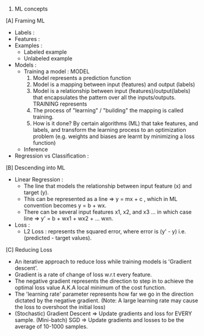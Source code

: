 1. ML concepts

[A] Framing ML 
- Labels : 
- Features : 
- Examples :
  - Labeled example
  - Unlabeled example 
- Models : 
  - Training a model :
    MODEL
    1. Model represents a prediction function 
    2. Model is a mapping between input (features) and output (labels)
    3. Model is a relationship between input (features)/output(labels)
       that encapsulates the pattern over all the inputs/outputs.
    TRAINING represents
    1. The process of "learning" / "building" the mapping is called training.
    2. How is it done? By certain algorithms (ML) that take features, and labels,
       and transform the learning process to an optimization problem
       (e.g. weights and biases are learnt by minimizing a loss function)
  - Inference
- Regression vs Classification :

[B] Descending into ML 
- Linear Regression : 
  - The line that models the relationship between input feature (x) and target (y). 
  - This can be represented as a line => y = mx + c , which in ML convention becomes y = b + wx.
  - There can be several input features x1, x2, and x3 ... in which case line => y' = b + wx1 + wx2 + ... wxn.
- Loss : 
  - L2 Loss : represents the squared error, where error is (y' - y) i.e. (predicted - target values).
  
[C] Reducing Loss
- An iterative approach to reduce loss while training models is 'Gradient descent'.
- Gradient is a rate of change of loss w.r.t every feature.
- The negative gradient represents the direction to step in to achieve the optimal loss value A.K.A
  local minimum of the cost function.
- The 'learning rate' parameter represents how far we go in the direction dictated by the negative gradient.
  (Note: A large learning rate may cause the loss to overshoot the initial loss)
- (Stochastic) Gradient Descent => Update gradients and loss for EVERY sample.
  (Mini-batch) SGD => Update gradients and losses to be the average of 10-1000 samples.

  
  


